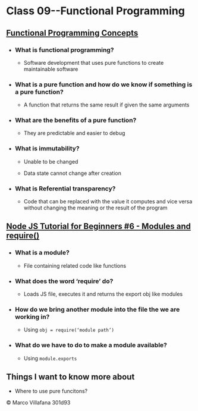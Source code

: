 # Class 09--Functional Programming

## [Functional Programming Concepts](https://medium.com/the-renaissance-developer/concepts-of-functional-programming-in-javascript-6bc84220d2aa)

+ ### What is functional programming? 

  + Software development that uses pure functions to create maintainable software  

+ ### What is a pure function and how do we know if something is a pure function? 

  + A function that returns the same result if given the same arguments  

+ ### What are the benefits of a pure function? 

  + They are predictable and easier to debug  

+ ### What is immutability? 

  + Unable to be changed 

  + Data state cannot change after creation  

+ ### What is Referential transparency? 

  + Code that can be replaced with the value it computes and vice versa without changing the meaning or the result of the program  

## [Node JS Tutorial for Beginners #6 - Modules and require()](https://www.youtube.com/watch?v=xHLd36QoS4k)

+ ### What is a module? 

  + File containing related code like functions 

+ ### What does the word ‘require’ do? 
 
  + Loads JS file, executes it and returns the export obj like modules  

+ ### How do we bring another module into the file the we are working in? 

  + Using  `obj = require(‘module path’)`  

+ ### What do we have to do to make a module available? 

  + Using `module.exports` 

## Things I want to know more about

+ Where to use pure funcitons?

© Marco Villafana 301d93